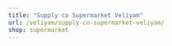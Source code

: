 ```yaml
---
title: "Supply co Supermarket Veliyam"
url: /veliyam/supply-co-supermarket-veliyam/
shop: supermarket
---
```

